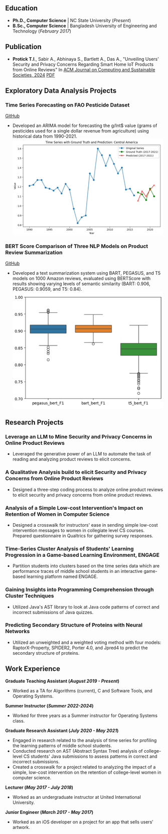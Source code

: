 ## Education

- **Ph.D., Computer Science** | NC State University (_Present_)
- **B.Sc., Computer Science** | Bangladesh University of Engineering and Technology (_February 2017_)

## Publication

- **Protick T.I**., Sabir A., Abhinaya S., Bartlett A., Das A., "Unveiling Users’ Security and Privacy Concerns Regarding Smart Home IoT Products from Online Reviews" In [ACM Journal on Computing and Sustainable Societies, 2024](https://dl.acm.org/doi/abs/10.1145/3685929#) [PDF](https://dl.acm.org/doi/pdf/10.1145/3685929)

## Exploratory Data Analysis Projects

### Time Series Forecasting on FAO Pesticide Dataset

[GitHub](https://github.com/TaufiqIslamProtick/pesticide-data-analysis)

- Developed an ARIMA model for forecasting the g/Int$ value (grams of pesticides used for a single dollar revenue from agriculture) using historical data from 1990-2021.
  ![arima](/assets/images/arima.png)

### BERT Score Comparison of Three NLP Models on Product Review Summarization

[GitHub](https://github.com/TaufiqIslamProtick/text-summarizer)

- Developed a text summarization system using BART, PEGASUS, and T5 models on 1000 Amazon reviews, evaluated using BERTScore with results showing varying levels of semantic similarity (BART: 0.906, PEGASUS: 0.9059, and T5: 0.84).
  ![bert](/assets/images/bert.png)

## Research Projects

### Leverage an LLM to Mine Security and Privacy Concerns in Online Product Reviews

- Leveraged the generative power of an LLM to automate the task of reading and analyzing product reviews to elicit concerns.

### A Qualitative Analysis build to elicit Security and Privacy Concerns from Online Product Reviews

- Designed a three-step coding process to analyze online product reviews to elicit security and privacy concerns from online product reviews.

### Analysis of a Simple Low-cost Intervention's Impact on Retention of Women in Computer Science

- Designed a crosswalk for instructors' ease in sending simple low-cost intervention messages to women in collegiate level CS courses. Prepared questionnaire in Qualtrics for gathering survey responses.

### Time-Series Cluster Analysis of Students' Learning Progression in a Game-based Learning Environment, ENGAGE

- Partition students into clusters based on the time series data which are performance traces of middle school students in an interactive game-based learning platform named ENGAGE.

### Gaining Insights into Programming Comprehension through Cluster Techniques

- Utilized Java's AST library to look at Java code patterns of correct and incorrect submissions of Java quizzes.

### Predicting Secondary Structure of Proteins with Neural Networks

- Utilized an unweighted and a weighted voting method with four models: RaptorX-Property, SPIDER2, Porter 4.0, and Jpred4 to predict the secondary structure of proteins.

## Work Experience

**Graduate Teaching Assistant (_August 2019 - Present_)**

- Worked as a TA for Algorithms (current), C and Software Tools, and Operating Systems.

**Summer Instructor (_Summer 2022-2024_)**

- Worked for three years as a Summer instructor for Operating Systems class.

**Graduate Research Assistant (_July 2020 - May 2021_)**

- Engaged in research related to the analysis of time series for profiling the learning patterns of middle school students.
- Conducted research on AST (Abstract Syntax Tree) analysis of college-level CS students' Java submissions to assess patterns in correct and incorrect submissions.
- Created a crosswalk for a project related to analyzing the impact of a simple, low-cost intervention on the retention of college-level women in computer science.

**Lecturer (_May 2017 - July 2018_)**

- Worked as an undergraduate instructor at United International University.

**Junior Engineer (_March 2017 - May 2017_)**

- Worked as an iOS developer on a project for an app that sells users' artwork.

